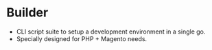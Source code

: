 # Builder

+ CLI script suite to setup a development environment in a single go.
+ Specially designed for PHP + Magento needs. 
